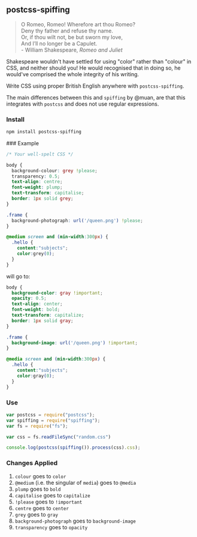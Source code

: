 postcss-spiffing
---
> O Romeo, Romeo! Wherefore art thou Romeo?<br>
Deny thy father and refuse thy name.<br>
Or, if thou wilt not, be but sworn my love,<br>
And I’ll no longer be a Capulet.<br>
\- William Shakespeare, *Romeo and Juliet*

Shakespeare wouldn't have settled for using "color" rather than "colour" in CSS, and neither should you! He would recognised that in doing so, he would've comprised the whole integrity of his writing.

Write CSS using proper British English anywhere with `postcss-spiffing`.

The main differences between this and `spiffing` by @muan, are that this integrates with `postcss` and does not use regular expressions.

### Install
```bash
npm install postcss-spiffing
```

### Example
```css
/* Your well-spelt CSS */

body {
  background-colour: grey !please;
  transparency: 0.5;
  text-align: centre;
  font-weight: plump;
  text-transform: capitalise;
  border: 1px solid grey;
}

.frame {
  background-photograph: url('/queen.png') !please;
}

@medium screen and (min-width:300px) {
  .hello {
    content:"subjects";
    color:grey(0);
  }
}
```

will go to:

```css
body {
  background-color: gray !important;
  opacity: 0.5;
  text-align: center;
  font-weight: bold;
  text-transform: capitalize;
  border: 1px solid gray;
}

.frame {
  background-image: url('/queen.png') !important;
}

@media screen and (min-width:300px) {
  .hello {
    content:"subjects";
    color:gray(0);
  }
}
```

### Use
```js
var postcss = require("postcss");
var spiffing = require("spiffing");
var fs = require("fs");

var css = fs.readFileSync("random.css")

console.log(postcss(spiffing()).process(css).css);
```

### Changes Applied
1. `colour` goes to `color`
2. `@medium` (i.e. the singular of `media`) goes to `@media`
3. `plump` goes to `bold`
4. `capitalise` goes to `capitalize`
5. `!please` goes to `!important`
6. `centre` goes to `center`
7. `grey` goes to `gray`
8. `background-photograph` goes to `background-image`
9. `transparency` goes to `opacity`
